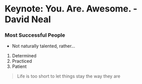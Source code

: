 # Keynote: You. Are. Awesome. - David Neal

### Most Successful People
* Not naturally talented, rather...
1. Determined
1. Practiced
1. Patient
> Life is too short to let things stay the way they are